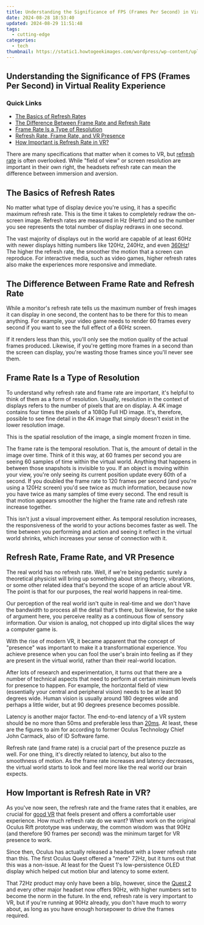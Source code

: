 ```yaml
---
title: Understanding the Significance of FPS (Frames Per Second) in Virtual Reality Experience
date: 2024-08-28 18:53:40
updated: 2024-08-29 11:51:48
tags:
  - cutting-edge
categories:
  - tech
thumbnail: https://static1.howtogeekimages.com/wordpress/wp-content/uploads/2021/11/shutterstock_528831091-2.jpg
---
```


## Understanding the Significance of FPS (Frames Per Second) in Virtual Reality Experience

### Quick Links

* [The Basics of Refresh Rates](https://media-tips.techidaily.com/watching-mts-videos-on-your-iphone-a-step-by-step-guide/)
* [The Difference Between Frame Rate and Refresh Rate](https://instagram-video-files.techidaily.com/updated-crafting-sound-saturated-instagram-visuals-for-2024/)
* [Frame Rate Is a Type of Resolution](https://visual-screen-recording.techidaily.com/updated-troubleshooting-a-non-operational-obs-video-capture-for-2024/)
* [Refresh Rate, Frame Rate, and VR Presence](https://screen-mirroring-recording.techidaily.com/new-step-by-step-setting-up-your-smartphone-as-a-webcam-device/)
* [How Important is Refresh Rate in VR?](https://visual-screen-recording.techidaily.com/new-in-2024-mastering-mac-capturing-screens-with-record-feature/)

 There are many specifications that matter when it comes to VR, but [refresh rate](https://fox-that.techidaily.com/top-11-solutions-to-locate-missing-airpods-on-find-my-apple-feature/) is often overlooked. While "field of view" or screen resolution are important in their own right, the headsets refresh rate can mean the difference between immersion and aversion.

##  The Basics of Refresh Rates

 No matter what type of display device you're using, it has a specific maximum refresh rate. This is the time it takes to completely redraw the on-screen image. Refresh rates are measured in Hz (Hertz) and so the number you see represents the total number of display redraws in one second.

 The vast majority of displays out in the world are capable of at least 60Hz with newer displays hitting numbers like 120Hz, 240Hz, and even [360Hz](https://www.reviewgeek.com/32510/say-hello-to-the-worlds-first-360-hz-gaming-monitor/)! The higher the refresh rate, the smoother the motion that a screen can reproduce. For interactive media, such as video games, higher refresh rates also make the experiences more responsive and immediate.

##  The Difference Between Frame Rate and Refresh Rate

 While a monitor's refresh rate tells us the maximum number of fresh images it can display in one second, the content has to be there for this to mean anything. For example, your video game needs to render 60 frames every second if you want to see the full effect of a 60Hz screen.

 If it renders less than this, you'll only see the motion quality of the actual frames produced. Likewise, if you're getting more frames in a second than the screen can display, you're wasting those frames since you'll never see them.

##  Frame Rate Is a Type of Resolution

 To understand why refresh rate and frame rate are important, it's helpful to think of them as a form of resolution. Usually, resolution in the context of displays refers to the number of pixels that are on display. A 4K image contains four times the pixels of a 1080p Full HD image. It's, therefore, possible to see fine detail in the 4K image that simply doesn't exist in the lower resolution image.

 This is the spatial resolution of the image, a single moment frozen in time.

 The frame rate is the temporal resolution. That is, the amount of detail in the image over time. Think of it this way, at 60 frames per second you are seeing 60 samples of time within the virtual world. Anything that happens in between those snapshots is invisible to you. If an object is moving within your view, you're only seeing its current position update every 60th of a second. If you doubled the frame rate to 120 frames per second (and you're using a 120Hz screen) you'd see twice as much information, because now you have twice as many samples of time every second. The end result is that motion appears smoother the higher the frame rate and refresh rate increase together.

 This isn't just a visual improvement either. As temporal resolution increases, the responsiveness of the world to your actions becomes faster as well. The time between you performing and action and seeing it reflect in the virtual world shrinks, which increases your sense of connection with it.

##  Refresh Rate, Frame Rate, and VR Presence

 The real world has no refresh rate. Well, if we're being pedantic surely a theoretical physicist will bring up something about string theory, vibrations, or some other related idea that's beyond the scope of an article about VR. The point is that for our purposes, the real world happens in real-time.

 Our perception of the real world isn't quite in real-time and we don't have the bandwidth to process all the detail that's there, but likewise, for the sake of argument here, you perceive reality as a continuous flow of sensory information. Our vision is analog, not chopped up into digital slices the way a computer game is.

 With the rise of modern VR, it became apparent that the concept of "presence" was important to make it a transformational experience. You achieve presence when you can fool the user's brain into feeling as if they are present in the virtual world, rather than their real-world location.

 After lots of research and experimentation, it turns out that there are a number of technical aspects that need to perform at certain minimum levels for presence to happen. For example, the horizontal field of view (essentially your central and peripheral vision) needs to be at least 90 degrees wide. Human vision is usually around 180 degrees wide and perhaps a little wider, but at 90 degrees presence becomes possible.

 Latency is another major factor. The end-to-end latency of a VR system should be no more than 50ms and preferable less than [20ms](https://www.pcgamesn.com/virtual-reality-john-carmacks-battle-20-millisecond-latency). At least, these are the figures to aim for according to former Oculus Technology Chief John Carmack, also of ID Software fame.

 Refresh rate (and frame rate) is a crucial part of the presence puzzle as well. For one thing, it's directly related to latency, but also to the smoothness of motion. As the frame rate increases and latency decreases, the virtual world starts to look and feel more like the real world our brain expects.

##  How Important is Refresh Rate in VR?

 As you've now seen, the refresh rate and the frame rates that it enables, are crucial for [good VR](https://vp-tips.techidaily.com/visual-harmony-ios-and-macos-photoviewer-blend/) that feels present and offers a comfortable user experience. How much refresh rate do we want? When work on the original Oculus Rift prototype was underway, the common wisdom was that 90Hz (and therefore 90 frames per second) was the minimum target for VR presence to work.

 Since then, Oculus has actually released a headset with a lower refresh rate than this. The first Oculus Quest offered a "mere" 72Hz, but it turns out that this was a non-issue. At least for the Quest 1's low-persistence OLED display which helped cut motion blur and latency to some extent.

 That 72Hz product may only have been a blip, however, since the [Quest 2](https://youtube-sure.techidaily.com/024-approved-how-much-cash-can-you-score-for-watching-a-million-videos/) and every other major headset now offers 90Hz, with higher numbers set to become the norm in the future. In the end, refresh rate is very important to VR, but if you're running at 90Hz already, you don't have much to worry about, as long as you have enough horsepower to drive the frames required.

<ins class="adsbygoogle"
     style="display:block"
     data-ad-format="autorelaxed"
     data-ad-client="ca-pub-7571918770474297"
     data-ad-slot="1223367746"></ins>



<ins class="adsbygoogle"
     style="display:block"
     data-ad-client="ca-pub-7571918770474297"
     data-ad-slot="8358498916"
     data-ad-format="auto"
     data-full-width-responsive="true"></ins>
